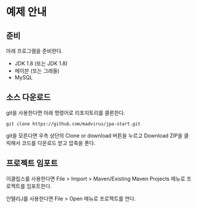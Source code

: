 # 예제 안내

## 준비
아래 프로그램을 준비한다.
* JDK 1.8 (또는 JDK 1.8)
* 메이븐 (또는 그래들)
* MySQL

## 소스 다운로드
git을 사용한다면 아래 명령어로 리포지토리를 클론한다.

```
git clone https://github.com/madvirus/jpa-start.git
```

git을 모른다면 우측 상단의 Clone or download 버튼을 누르고 Download ZIP을 클릭해서 코드를 다운로드 받고 압축을 푼다.

## 프로젝트 임포트

이클립스를 사용한다면 File > Import > Maven/Existing Maven Projects 메뉴로 프로젝트를 임포트한다.

인텔리J를 사용한다면 File > Open 메뉴로 프로젝트를 연다.
